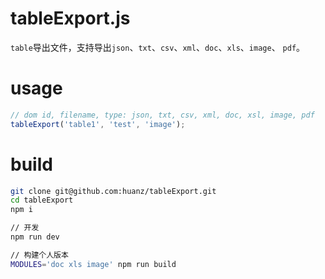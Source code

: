 # tableExport.js #

`table`导出文件，支持导出`json`、`txt`、`csv`、`xml`、`doc`、`xls`、`image`、 `pdf`。

# usage #

```javascript
// dom id, filename, type: json, txt, csv, xml, doc, xsl, image, pdf
tableExport('table1', 'test', 'image');
```

# build #

```bash
git clone git@github.com:huanz/tableExport.git
cd tableExport
npm i

// 开发
npm run dev

// 构建个人版本
MODULES='doc xls image' npm run build
```
